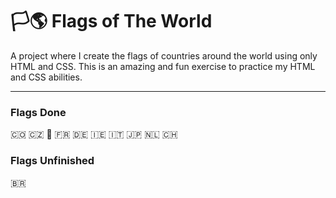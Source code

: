 # 🏳️🌎 Flags of The World

A project where I create the flags of countries around the world using only HTML and CSS. This is an amazing and fun exercise to practice my HTML and CSS abilities.

---

### Flags Done
🇨🇴 🇨🇿 🏴󠁧󠁢󠁥󠁮󠁧󠁿 🇫🇷 🇩🇪 🇮🇪 🇮🇹 🇯🇵 🇳🇱 🇨🇭

### Flags Unfinished
🇧🇷
